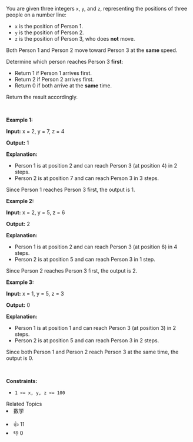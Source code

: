 <p data-end="116" data-start="0">You are given three integers <code data-end="33" data-start="30">x</code>, <code data-end="38" data-start="35">y</code>, and <code data-end="47" data-start="44">z</code>, representing the positions of three people on a number line:</p>

<ul data-end="252" data-start="118"> 
 <li data-end="154" data-start="118"><code data-end="123" data-start="120">x</code> is the position of Person 1.</li> 
 <li data-end="191" data-start="155"><code data-end="160" data-start="157">y</code> is the position of Person 2.</li> 
 <li data-end="252" data-start="192"><code data-end="197" data-start="194">z</code> is the position of Person 3, who does <strong>not</strong> move.</li> 
</ul>

<p data-end="322" data-start="254">Both Person 1 and Person 2 move toward Person 3 at the <strong>same</strong> speed.</p>

<p data-end="372" data-start="324">Determine which person reaches Person 3 <strong>first</strong>:</p>

<ul data-end="505" data-start="374"> 
 <li data-end="415" data-start="374">Return 1 if Person 1 arrives first.</li> 
 <li data-end="457" data-start="416">Return 2 if Person 2 arrives first.</li> 
 <li data-end="505" data-start="458">Return 0 if both arrive at the <strong>same</strong> time.</li> 
</ul>

<p data-end="537" data-is-last-node="" data-is-only-node="" data-start="507">Return the result accordingly.</p>

<p>&nbsp;</p> 
<p><strong class="example">Example 1:</strong></p>

<div class="example-block"> 
 <p><strong>Input:</strong> <span class="example-io">x = 2, y = 7, z = 4</span></p> 
</div>

<p><strong>Output:</strong> <span class="example-io">1</span></p>

<p><strong>Explanation:</strong></p>

<ul data-end="258" data-start="113"> 
 <li data-end="193" data-start="113">Person 1 is at position 2 and can reach Person 3 (at position 4) in 2 steps.</li> 
 <li data-end="258" data-start="194">Person 2 is at position 7 and can reach Person 3 in 3 steps.</li> 
</ul>

<p data-end="317" data-is-last-node="" data-is-only-node="" data-start="260">Since Person 1 reaches Person 3 first, the output is 1.</p>

<p><strong class="example">Example 2:</strong></p>

<div class="example-block"> 
 <p><strong>Input:</strong> <span class="example-io">x = 2, y = 5, z = 6</span></p> 
</div>

<p><strong>Output:</strong> <span class="example-io">2</span></p>

<p><strong>Explanation:</strong></p>

<ul data-end="245" data-start="92"> 
 <li data-end="174" data-start="92">Person 1 is at position 2 and can reach Person 3 (at position 6) in 4 steps.</li> 
 <li data-end="245" data-start="175">Person 2 is at position 5 and can reach Person 3 in 1 step.</li> 
</ul>

<p data-end="304" data-is-last-node="" data-is-only-node="" data-start="247">Since Person 2 reaches Person 3 first, the output is 2.</p>

<p><strong class="example">Example 3:</strong></p>

<div class="example-block"> 
 <p><strong>Input:</strong> <span class="example-io">x = 1, y = 5, z = 3</span></p> 
</div>

<p><strong>Output:</strong> <span class="example-io">0</span></p>

<p><strong>Explanation:</strong></p>

<ul data-end="245" data-start="92"> 
 <li data-end="174" data-start="92">Person 1 is at position 1 and can reach Person 3 (at position 3) in 2 steps.</li> 
 <li data-end="245" data-start="175">Person 2 is at position 5 and can reach Person 3 in 2 steps.</li> 
</ul>

<p data-end="304" data-is-last-node="" data-is-only-node="" data-start="247">Since both Person 1 and Person 2 reach Person 3 at the same time, the output is 0.</p>

<p>&nbsp;</p> 
<p><strong>Constraints:</strong></p>

<ul> 
 <li><code>1 &lt;= x, y, z &lt;= 100</code></li> 
</ul>

<div><div>Related Topics</div><div><li>数学</li></div></div><br><div><li>👍 11</li><li>👎 0</li></div>